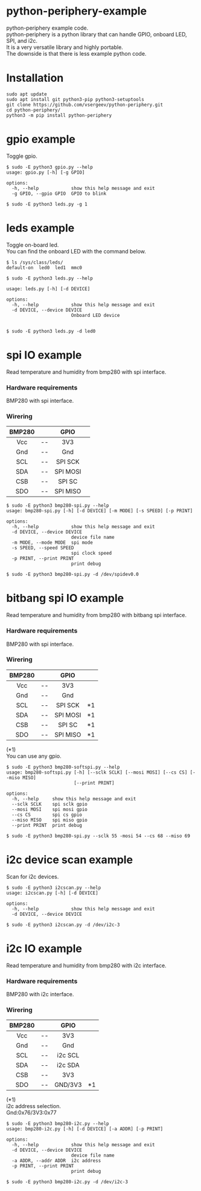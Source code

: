 # python-periphery-example
python-periphery example code.   
python-periphery is a python library that can handle GPIO, onboard LED, SPI, and i2c.   
It is a very versatile library and highly portable.   
The downside is that there is less example python code.   

# Installation

```Shell
sudo apt update
sudo apt install git python3-pip python3-setuptools
git clone https://github.com/vsergeev/python-periphery.git
cd python-periphery/
python3 -m pip install python-periphery
```


# gpio example   
Toggle gpio.
```
$ sudo -E python3 gpio.py --help
usage: gpio.py [-h] [-g GPIO]

options:
  -h, --help            show this help message and exit
  -g GPIO, --gpio GPIO  GPIO to blink

$ sudo -E python3 leds.py -g 1
```


# leds example   
Toggle on-board led.   
You can find the onboard LED with the command below.   
```
$ ls /sys/class/leds/
default-on  led0  led1  mmc0
```

```
$ sudo -E python3 leds.py --help

usage: leds.py [-h] [-d DEVICE]

options:
  -h, --help            show this help message and exit
  -d DEVICE, --device DEVICE
                        Onboard LED device


$ sudo -E python3 leds.py -d led0
```

# spi IO example   
Read temperature and humidity from bmp280 with spi interface.   

### Hardware requirements
BMP280 with spi interface.

### Wirering

|BMP280||GPIO||
|:-:|:-:|:-:|:-:|
|Vcc|--|3V3||
|Gnd|--|Gnd||
|SCL|--|SPI SCK||
|SDA|--|SPI MOSI||
|CSB|--|SPI SC||
|SDO|--|SPI MISO||



```
$ sudo -E python3 bmp280-spi.py --help
usage: bmp280-spi.py [-h] [-d DEVICE] [-m MODE] [-s SPEED] [-p PRINT]

options:
  -h, --help            show this help message and exit
  -d DEVICE, --device DEVICE
                        device file name
  -m MODE, --mode MODE  spi mode
  -s SPEED, --speed SPEED
                        spi clock speed
  -p PRINT, --print PRINT
                        print debug

$ sudo -E python3 bmp280-spi.py -d /dev/spidev0.0
```

# bitbang spi IO example   
Read temperature and humidity from bmp280 with bitbang spi interface.   

### Hardware requirements
BMP280 with spi interface.

### Wirering

|BMP280||GPIO||
|:-:|:-:|:-:|:-:|
|Vcc|--|3V3||
|Gnd|--|Gnd||
|SCL|--|SPI SCK|*1|
|SDA|--|SPI MOSI|*1|
|CSB|--|SPI SC|*1|
|SDO|--|SPI MISO|*1|

(*1)   
You can use any gpio.   


```
$ sudo -E python3 bmp280-softspi.py --help
usage: bmp280-softspi.py [-h] [--sclk SCLK] [--mosi MOSI] [--cs CS] [--miso MISO]
                         [--print PRINT]

options:
  -h, --help     show this help message and exit
  --sclk SCLK    spi sclk gpio
  --mosi MOSI    spi mosi gpio
  --cs CS        spi cs gpio
  --miso MISO    spi miso gpio
  --print PRINT  print debug

$ sudo -E python3 bmp280-spi.py --sclk 55 -mosi 54 --cs 68 --miso 69
```




# i2c device scan example   
Scan for i2c devices.   
```
$ sudo -E python3 i2cscan.py --help
usage: i2cscan.py [-h] [-d DEVICE]

options:
  -h, --help            show this help message and exit
  -d DEVICE, --device DEVICE

$ sudo -E python3 i2cscan.py -d /dev/i2c-3
```



# i2c IO example   
Read temperature and humidity from bmp280 with i2c interface.   

### Hardware requirements
BMP280 with i2c interface.

### Wirering

|BMP280||GPIO||
|:-:|:-:|:-:|:-:|
|Vcc|--|3V3||
|Gnd|--|Gnd||
|SCL|--|i2c SCL||
|SDA|--|i2c SDA||
|CSB|--|3V3||
|SDO|--|GND/3V3|*1|

(*1)   
i2c address selection.   
Gnd:0x76/3V3:0x77   


```
$ sudo -E python3 bmp280-i2c.py --help
usage: bmp280-i2c.py [-h] [-d DEVICE] [-a ADDR] [-p PRINT]

options:
  -h, --help            show this help message and exit
  -d DEVICE, --device DEVICE
                        device file name
  -a ADDR, --addr ADDR  i2c address
  -p PRINT, --print PRINT
                        print debug

$ sudo -E python3 bmp280-i2c.py -d /dev/i2c-3
```



